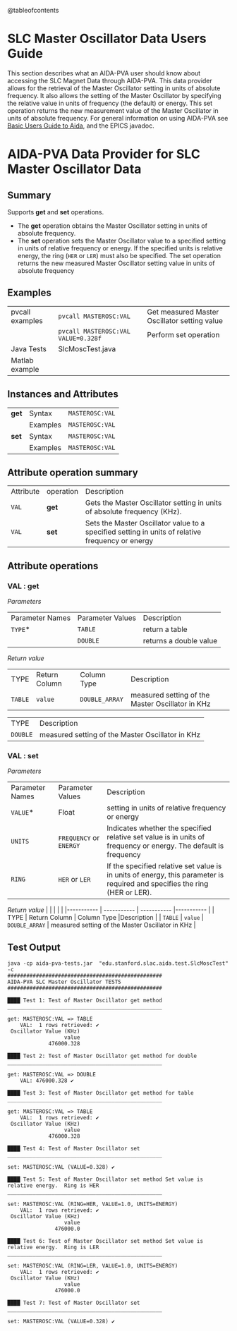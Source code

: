 @tableofcontents
# SLC Master Oscillator Data Users Guide

This section describes what an AIDA-PVA user should know about accessing the SLC Magnet Data through AIDA-PVA. This data provider allows for the retrieval of the Master Oscillator setting in units of absolute frequency. It also allows the setting of the Master Oscillator by specifying the relative value in units of frequency (the default) or energy. This set operation returns the new measurement value of the Master Oscillator in units of absolute frequency. For general information on using AIDA-PVA
see [Basic Users Guide to Aida](UserGuide.md), and the EPICS javadoc.

# AIDA-PVA Data Provider for SLC Master Oscillator Data

## Summary

Supports **get** and **set** operations. 

- The **get** operation obtains the Master Oscillator setting in units of absolute frequency. 
- The **set** operation sets the Master Oscillator value to a specified setting in units of relative frequency or energy. If the specified units is relative energy, the ring (`HER` or `LER`) must also be specified. The set operation returns the new measured Master Oscillator setting value in units of absolute frequency

## Examples

| | | |
|  ----------- |----------- |----------- |
| pvcall examples | `pvcall MASTEROSC:VAL` | Get measured Master Oscillator setting value |
|  | `pvcall MASTEROSC:VAL VALUE=0.328f` |  Perform set operation |
| Java Tests | SlcMoscTest.java | |
| Matlab example |  | |

## Instances and Attributes

| | | |
| ----------- | ----------- | ----------- |
| **get** | Syntax    | `MASTEROSC:VAL` |
| | Examples | `MASTEROSC:VAL` |
| **set** | Syntax    | `MASTEROSC:VAL` |
| | Examples | `MASTEROSC:VAL` |

## Attribute operation summary

| | | |
| ----------- | -----------  | -----------  |
| Attribute | operation |Description |
| `VAL` | **get** |  Gets the Master Oscillator setting in units of absolute frequency (KHz). |
| `VAL` | **set** |  Sets the Master Oscillator value to a specified setting in units of relative frequency or energy |

## Attribute operations

### VAL : get

_Parameters_

| | | |
| ----------- | -----------| ----------- |
| Parameter Names | Parameter Values |Description | 
| `TYPE`*  |   `TABLE`  | return a table |
| | `DOUBLE`  | returns a double value |

_Return value_

| | | | |
|----------- | ----------- | -----------  |-----------  |
| TYPE  | Return Column | Column Type |Description |
| `TABLE` | `value` | `DOUBLE_ARRAY` | measured setting of the Master Oscillator in KHz |

| | |
|-----------  |-----------  |
| TYPE  |  Description |
| `DOUBLE` |  measured setting of the Master Oscillator in KHz  |


### VAL : set

_Parameters_

| | | |
| ----------- | -----------| ----------- |
| Parameter Names | Parameter Values |Description | 
| `VALUE`*  | Float  | setting in units of relative frequency or energy |
| `UNITS`  |   `FREQUENCY` or `ENERGY`  | Indicates whether the specified relative set value is in units of frequency or energy. The default is frequency |
| `RING`  | `HER` or `LER`  | If the specified relative set value is in units of energy, this parameter is required and specifies the ring (HER or LER).  |

_Return value_
| | | | |
|----------- | ----------- | -----------  |-----------  |
| TYPE  | Return Column | Column Type |Description |
| `TABLE` | `value` | `DOUBLE_ARRAY` | measured setting of the Master Oscillator in KHz |

## Test Output
```shell
java -cp aida-pva-tests.jar  "edu.stanford.slac.aida.test.SlcMoscTest" -c
#################################################
AIDA-PVA SLC Master Oscillator TESTS
#################################################

████ Test 1: Test of Master Oscillator get method
_________________________________________________

get: MASTEROSC:VAL => TABLE
    VAL:  1 rows retrieved: ✔
 Oscillator Value (KHz)
                  value
             476000.328

████ Test 2: Test of Master Oscillator get method for double
_________________________________________________

get: MASTEROSC:VAL => DOUBLE
    VAL: 476000.328 ✔

████ Test 3: Test of Master Oscillator get method for table
_________________________________________________

get: MASTEROSC:VAL => TABLE
    VAL:  1 rows retrieved: ✔
 Oscillator Value (KHz)
                  value
             476000.328

████ Test 4: Test of Master Oscillator set
_________________________________________________

set: MASTEROSC:VAL (VALUE=0.328) ✔

████ Test 5: Test of Master Oscillator set method Set value is relative energy.  Ring is HER
_________________________________________________

set: MASTEROSC:VAL (RING=HER, VALUE=1.0, UNITS=ENERGY)
    VAL:  1 rows retrieved: ✔
 Oscillator Value (KHz)
                  value
               476000.0

████ Test 6: Test of Master Oscillator set method Set value is relative energy.  Ring is LER
_________________________________________________

set: MASTEROSC:VAL (RING=LER, VALUE=1.0, UNITS=ENERGY)
    VAL:  1 rows retrieved: ✔
 Oscillator Value (KHz)
                  value
               476000.0

████ Test 7: Test of Master Oscillator set
_________________________________________________

set: MASTEROSC:VAL (VALUE=0.328) ✔
```

